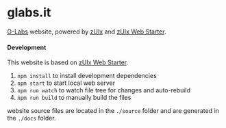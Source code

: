 # glabs.it

[G-Labs](https://glabs.it) website, powered by [zUIx](https://zuixjs.github.io/zuix) and
[zUIx Web Starter](https://github.com/zuixjs/zuix-web-starter).


#### Development

This website is based on [zUIx Web Starter](https://github.com/zuixjs/zuix-web-starter).

1. `npm install` to install development dependencies
2. `npm start` to start local web server
3. `npm run watch` to watch file tree for changes and auto-rebuild
4. `npm run build` to manually build the files

website source files are located in the `./source` folder and are
generated in the `./docs` folder.
